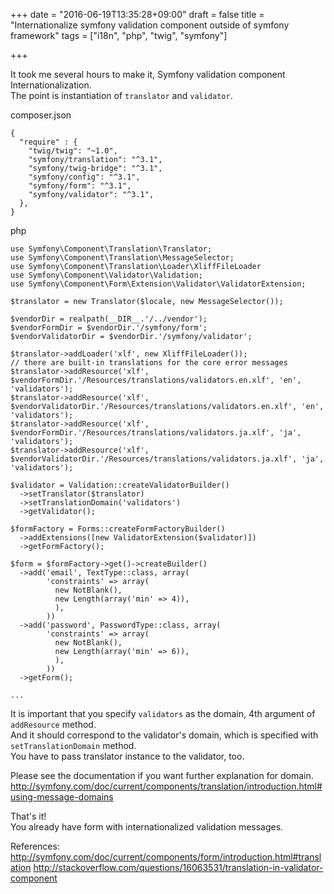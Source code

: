 +++
date = "2016-06-19T13:35:28+09:00"
draft = false
title = "Internationalize symfony validation component outside of symfony framework"
tags = ["i18n", "php", "twig", "symfony"]

+++

<!--more-->

It took me several hours to make it, Symfony validation component Internationalization.  
The point is instantiation of `translator` and `validator`.  


composer.json

```
{
  "require" : {
    "twig/twig": "~1.0",
    "symfony/translation": "^3.1",
    "symfony/twig-bridge": "^3.1",
    "symfony/config": "^3.1",
    "symfony/form": "^3.1",
    "symfony/validator": "^3.1",
  },
}
```

php

```
use Symfony\Component\Translation\Translator;
use Symfony\Component\Translation\MessageSelector;
use Symfony\Component\Translation\Loader\XliffFileLoader
use Symfony\Component\Validator\Validation;
use Symfony\Component\Form\Extension\Validator\ValidatorExtension;

$translator = new Translator($locale, new MessageSelector());

$vendorDir = realpath(__DIR__.'/../vendor');
$vendorFormDir = $vendorDir.'/symfony/form';
$vendorValidatorDir = $vendorDir.'/symfony/validator';

$translator->addLoader('xlf', new XliffFileLoader());
// there are built-in translations for the core error messages
$translator->addResource('xlf', $vendorFormDir.'/Resources/translations/validators.en.xlf', 'en', 'validators');
$translator->addResource('xlf', $vendorValidatorDir.'/Resources/translations/validators.en.xlf', 'en', 'validators');
$translator->addResource('xlf', $vendorFormDir.'/Resources/translations/validators.ja.xlf', 'ja', 'validators');
$translator->addResource('xlf', $vendorValidatorDir.'/Resources/translations/validators.ja.xlf', 'ja', 'validators');

$validator = Validation::createValidatorBuilder()
  ->setTranslator($translator)
  ->setTranslationDomain('validators')
  ->getValidator();

$formFactory = Forms::createFormFactoryBuilder()
  ->addExtensions([new ValidatorExtension($validator)])
  ->getFormFactory();

$form = $formFactory->get()->createBuilder()
  ->add('email', TextType::class, array(
        'constraints' => array(
          new NotBlank(),
          new Length(array('min' => 4)),
          ),
        ))
  ->add('password', PasswordType::class, array(
        'constraints' => array(
          new NotBlank(),
          new Length(array('min' => 6)),
          ),
        ))
  ->getForm();

...
```

It is important that you specify `validators` as the domain, 4th argument of `addResource` method.  
And it should correspond to the validator's domain, which is specified with `setTranslationDomain` method.  
You have to pass translator instance to the validator, too.  

Please see the documentation if you want further explanation for domain.
<http://symfony.com/doc/current/components/translation/introduction.html#using-message-domains>  

That's it!  
You already have form with internationalized validation messages.  

References:  
<http://symfony.com/doc/current/components/form/introduction.html#translation>
<http://stackoverflow.com/questions/16063531/translation-in-validator-component>
